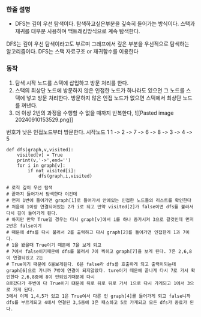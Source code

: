 ### 한줄 설명
- DFS는  깊이 우선 탐색이다. 탐색하고싶은부분을 깊숙히 들어가는 방식이다. 스택과 재귀를 대부분 사용하며 백트래킹방식으로 계속 탐색한다.


DFS는 깊이 우선 탐색이라고도 부르며 그래프에서 깊은 부분을 우선적으로 탐색하는 알고리즘이다.
DFS는 스택 자료구조 or 재귀함수를 이용한다

### 동작
1. 탐색 시작 노드를 스택에 삽입하고 방문 처리를 한다.
2. 스택의 최상단 노드에 방문하지 않은 인접한 노드가 하나라도 있으면 그 노드를 스택에 넣고 방문 처리한다. 방문하지 않은 인접 노드가 없으면 스택에서 최상단 노드를 꺼낸다.
3. 더 이상 2번의 과정을 수행할 수 없을 때까지 반복한다,
![[Pasted image 20240910153529.png]]

번호가 낮은 인접노드부터 방문한다.
시작노드 1 
1 -> 2 -> 7 -> 6 -> 8 -> 3 -> 4 -> 5

```
def dfs(graph,v,visited):
	visited[v] = True
	print(v,'->',end='')
	for i in graph[v]:
		if not visited[i]:
			dfs(graph,i,visited)

# 로직 깊이 우선 탐색
# 끝까지 들어가서 탐색한다 이건데 
# 먼저 1번에 들어가면 graph[1]로 들어가서 안에있는 인접한 노드들의 리스트를 확인한다
# 처음에 1이랑 연결되어있는 2가 i로 되고 만약 visited[2]가 false이면 dfs를 불러서 다시 깊이 들어가게 된다.
# 하지만 만약 True일 경우는 다시 graph[v]에서 i를 하나 증가시켜 3으로 갈것인데 먼저 2번은 false이기
# 때문에 dfs를 다시 불러서 2를 출력하고 다시 graph[2]를 들어가면 인접한게 1과 7이다.
# 1을 봤을때 True이기 때문에 7을 보게 되고
# 7에서 false이기때문에 dfs를 불러서 7이 찍히고 graph[7]을 보게 된다. 7은 2,6,8이 연결되있고 2는
# True이기 때문에 6을보게된다. 6은 false라 dfs를 호출하게 되고 출력이되는데 graph[6]으로 가니까 7밖에 연결이 되지않았다. ture이기 때문에 끝나게 다시 7로 가서 확인한다 2,6,8중에 8이 안되있기때문에 다시
8로갔다가 주변에 다 True이기 떄문에 뒤로 뒤로 뒤로 가서 1으로 다시 가게되고 1에서 3으로 가게 된다. 
3에서 이제 1,4,5가 있고 1은 True여서 다른 인 graph[4]를 들어가게 되고 false니까 dfs를 부르게되고 4에서 연결된 3,5중에 3은 패스하고 5로 가게되고 모든 dfs가 종료가 된다.
	
```


